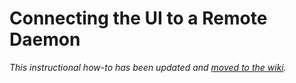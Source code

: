# Connecting the UI to a Remote Daemon

_This instructional how-to has been updated and [moved to the wiki](https://github.com/Melati-Network/melati-blockchain/wiki/Connecting-the-UI-to-a-remote-daemon)._
